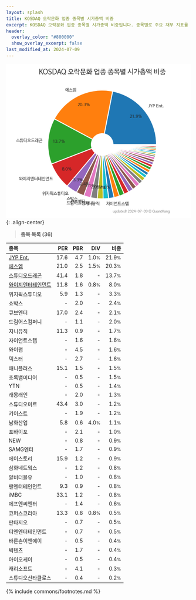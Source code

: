```yaml
---
layout: splash
title: KOSDAQ 오락문화 업종 종목별 시가총액 비중
excerpt: KOSDAQ 오락문화 업종 종목별 시가총액 비중입니다. 종목별로 주요 재무 지표를 함께 표시합니다.
header:
  overlay_color: "#800000"
  show_overlay_excerpt: false
last_modified_at: 2024-07-09
---
```



![KOSDAQ 오락문화 업종 종목별 시가총액 비중](/stats/sector/images/kosdaq_업종_오락문화_종목.png){: .align-center}


> **종목 목록 (36)**<a id="list"></a>

| **종목** | **PER** | **PBR** | **DIV** | **비중** |
| :------- | ------: | ------: | ------: | -------: |
| [JYP Ent.](/035900/) | 17.6 | 4.7 | 1.0<small>%</small> | 21.9<small>%</small> |
| [에스엠](/041510/) | 21.0 | 2.5 | 1.5<small>%</small> | 20.3<small>%</small> |
| [스튜디오드래곤](/253450/) | 41.4 | 1.8 | - | 13.7<small>%</small> |
| [와이지엔터테인먼트](/122870/) | 11.8 | 1.6 | 0.8<small>%</small> | 8.0<small>%</small> |
| 위지윅스튜디오 | 5.9 | 1.3 | - | 3.3<small>%</small> |
| 쇼박스 | - | 2.0 | - | 2.4<small>%</small> |
| 큐브엔터 | 17.0 | 2.4 | - | 2.1<small>%</small> |
| 드림어스컴퍼니 | - | 1.1 | - | 2.0<small>%</small> |
| 지니뮤직 | 11.3 | 0.9 | - | 1.7<small>%</small> |
| 자이언트스텝 | - | 1.6 | - | 1.6<small>%</small> |
| 와이랩 | - | 4.5 | - | 1.6<small>%</small> |
| 덱스터 | - | 2.7 | - | 1.6<small>%</small> |
| 애니플러스 | 15.1 | 1.5 | - | 1.5<small>%</small> |
| 초록뱀미디어 | - | 0.5 | - | 1.5<small>%</small> |
| YTN | - | 0.5 | - | 1.4<small>%</small> |
| 래몽래인 | - | 2.0 | - | 1.3<small>%</small> |
| 스튜디오미르 | 43.4 | 3.0 | - | 1.2<small>%</small> |
| 키이스트 | - | 1.9 | - | 1.2<small>%</small> |
| 남화산업 | 5.8 | 0.6 | 4.0<small>%</small> | 1.1<small>%</small> |
| 포바이포 | - | 2.1 | - | 1.0<small>%</small> |
| NEW | - | 0.8 | - | 0.9<small>%</small> |
| SAMG엔터 | - | 1.7 | - | 0.9<small>%</small> |
| 에이스토리 | 15.9 | 1.2 | - | 0.9<small>%</small> |
| 삼화네트웍스 | - | 1.2 | - | 0.8<small>%</small> |
| 알비더블유 | - | 1.0 | - | 0.8<small>%</small> |
| 팬엔터테인먼트 | 9.3 | 0.9 | - | 0.8<small>%</small> |
| iMBC | 33.1 | 1.2 | - | 0.8<small>%</small> |
| 에프엔씨엔터 | - | 1.4 | - | 0.6<small>%</small> |
| 코퍼스코리아 | 13.3 | 0.8 | 0.8<small>%</small> | 0.5<small>%</small> |
| 판타지오 | - | 0.7 | - | 0.5<small>%</small> |
| 티엔엔터테인먼트 | - | 0.7 | - | 0.5<small>%</small> |
| 바른손이앤에이 | - | 0.5 | - | 0.4<small>%</small> |
| 빅텐츠 | - | 1.7 | - | 0.4<small>%</small> |
| 아이오케이 | - | 0.5 | - | 0.4<small>%</small> |
| 캐리소프트 | - | 4.1 | - | 0.3<small>%</small> |
| 스튜디오산타클로스 | - | 0.4 | - | 0.2<small>%</small> |

{% include commons/footnotes.md %}